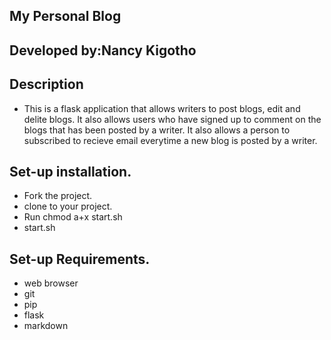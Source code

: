 ## My Personal Blog
## Developed by:Nancy Kigotho
## Description
* This is a flask application that allows writers to post blogs, edit and delite blogs. It also allows users who have signed up to comment on the blogs that has been posted by a writer. It also allows a person to subscribed to recieve email everytime a new blog is posted by a writer.


## Set-up installation.

* Fork the project.
* clone to your project.
* Run chmod a+x start.sh
* start.sh
## Set-up Requirements.
* web browser
* git
* pip
* flask
* markdown
